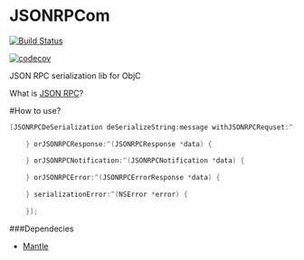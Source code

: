 # JSONRPCom

 [![Build Status](https://travis-ci.org/andrewBatutin/JSONRPCom.svg?branch=master)](https://travis-ci.org/andrewBatutin/JSONRPCom)

 [![codecov](https://codecov.io/gh/andrewBatutin/JSONRPCom/branch/master/graph/badge.svg)](https://codecov.io/gh/andrewBatutin/JSONRPCom)


JSON RPC serialization lib  for ObjC

What is [JSON RPC](http://www.jsonrpc.org/specification)?

#How to use?
```objective-c
[JSONRPCDeSerialization deSerializeString:message withJSONRPCRequset:^(JSONRPCRequest *data) {
        
    } orJSONRPCResponse:^(JSONRPCResponse *data) {
        
    } orJSONRPCNotification:^(JSONRPCNotification *data) {
        
    } orJSONRPCError:^(JSONRPCErrorResponse *data) {
        
    } serializationError:^(NSError *error) {
        
    }];
```

   
###Dependecies
* [Mantle](https://github.com/Mantle/Mantle)


